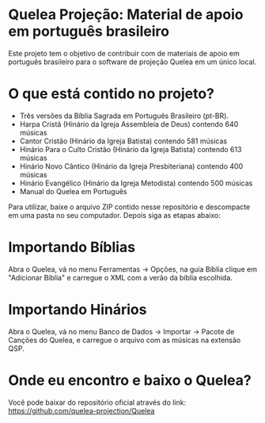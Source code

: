 # Quelea Projeção: Material de apoio em português brasileiro
Este projeto tem o objetivo de contribuir com de materiais de apoio em português brasileiro para o software de projeção Quelea em um único local.

# O que está contido no projeto?
- Três versões da Bíblia Sagrada em Português Brasileiro (pt-BR).
- Harpa Cristã (Hinário da Igreja Assembleia de Deus) contendo 640 músicas
- Cantor Cristão (Hinário da Igreja Batista) contendo 581 músicas
- Hinário Para o Culto Cristão (Hinário da Igreja Batista) contendo 613 músicas
- Hinário Novo Cântico (Hinário da Igreja Presbiteriana) contendo 400 músicas
- Hinário Evangélico (Hinário da Igreja Metodista) contendo 500 músicas
- Manual do Quelea em Português

Para utilizar, baixe o arquivo ZIP contido nesse repositório e descompacte em uma pasta no seu computador. Depois siga as etapas abaixo:

# Importando Bíblias
Abra o Quelea, vá no menu Ferramentas -> Opções, na guia Bíblia clique em "Adicionar Bíblia" e carregue o XML com a verão da bíblia escolhida.

# Importando Hinários
Abra o Quelea, vá no menu Banco de Dados -> Importar -> Pacote de Canções do Quelea, e carregue o arquivo com as músicas na extensão QSP.

# Onde eu encontro e baixo o Quelea?
Você pode baixar do repositório oficial através do link:
https://github.com/quelea-projection/Quelea
